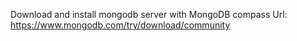 Download and install mongodb server with MongoDB compass
Url: https://www.mongodb.com/try/download/community
